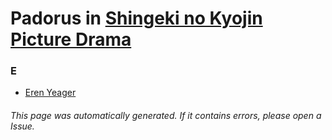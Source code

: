 # Padorus in [Shingeki no Kyojin Picture Drama](https://myanimelist.net/anime/19391/Shingeki_no_Kyojin_Picture_Drama)

### E
* [Eren Yeager](https://github.com/shadow578/Project-Padoru/blob/master/table-of-contents/characters/ErenYeager.md)

###### This page was automatically generated. If it contains errors, please open a Issue.
